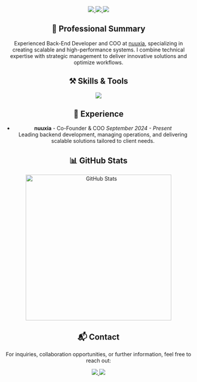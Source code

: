 <div align="center">
  <a href="mailto:nicolas03.eugui@gmail.com">
    <img
      src="https://img.shields.io/badge/Email-333333?style=for-the-badge&logo=gmail&logoColor=white"
    />
  </a>
  <a href="https://linkedin.com/in/nicoeugui" target="_blank">
    <img
      src="https://img.shields.io/badge/LinkedIn-0077B5?style=for-the-badge&logo=linkedin&logoColor=white"
    />
  </a>
  <a href="https://nuuxia.com" target="_blank">
    <img
      src="https://img.shields.io/badge/Website-333333?style=for-the-badge&logo=google-chrome&logoColor=white"
    />
  </a>
</div>
<h2 align="center">💼 Professional Summary</h2>
<p align="center">
  Experienced Back-End Developer and COO at
  <a href="https://nuuxia.com" target="_blank">nuuxia</a>, specializing in
  creating scalable and high-performance systems. I combine technical expertise
  with strategic management to deliver innovative solutions and optimize
  workflows.
</p>
<h2 align="center">⚒️ Skills & Tools</h2>
<div align="center">
  <img
    src="https://skillicons.dev/icons?i=nextjs,typescript,nodejs,python,aws,mysql,postgres,mongodb,docker,git"
  />
</div>
<h2 align="center">💼 Experience</h2>
<div align="center">
  <ul>
    <li>
      <b>nuuxia</b> - Co-Founder & COO <i>September 2024 - Present</i><br />
      Leading backend development, managing operations, and delivering scalable
      solutions tailored to client needs.
    </li>
  </ul>
</div>
<h2 align="center">📊 GitHub Stats</h2>
<div align="center">
  <img
    width="390"
    src="https://github-readme-stats-salesp07.vercel.app/api?username=NicoEugui&count_private=true&show_icons=true&theme=react&rank_icon=github&border_radius=10"
    alt="GitHub Stats"
  />
  
</div>
<h2 align="center">📬 Contact</h2>
<p align="center">
  For inquiries, collaboration opportunities, or further information, feel free
  to reach out:
</p>
<div align="center">
  <a href="mailto:nicolas03.eugui@gmail.com">
    <img
      src="https://img.shields.io/badge/Email-333333?style=for-the-badge&logo=gmail&logoColor=white"
    />
  </a>
  <a href="https://linkedin.com/in/nicoeugui" target="_blank">
    <img
      src="https://img.shields.io/badge/LinkedIn-0077B5?style=for-the-badge&logo=linkedin&logoColor=white"
    />
  </a>
</div>
